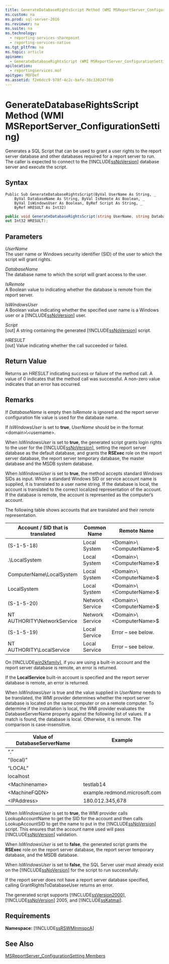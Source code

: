 ```yaml
---
title: GenerateDatabaseRightsScript Method (WMI MSReportServer_ConfigurationSetting)
ms.custom: na
ms.prod: sql-server-2016
ms.reviewer: na
ms.suite: na
ms.technology: 
  - reporting-services-sharepoint
  - reporting-services-native
ms.tgt_pltfrm: na
ms.topic: article
apiname: 
  - GenerateDatabaseRightsScript (WMI MSReportServer_ConfigurationSetting Class)
apilocation: 
  - reportingservices.mof
apitype: MOFDef
ms.assetid: f2e6dcc9-978f-4c2c-bafe-36c330247fd0
---
```

# GenerateDatabaseRightsScript Method (WMI MSReportServer_ConfigurationSetting)
  Generates a SQL Script that can be used to grant a user rights to the report server database and other databases required for a report server to run. The caller is expected to connect to the [!INCLUDE[ssNoVersion](../../Token\Other/ssNoVersion_md.md)] database server and execute the script.  
  
## Syntax  
  
```vb#  
Public Sub GenerateDatabaseRightsScript(ByVal UserName As String, _  
    ByVal DatabaseName As String, ByVal IsRemote As Boolean, _  
    ByVal IsWindowsUser As Boolean, ByRef Script As String, _  
    ByRef HRESULT As Int32)  
```  
  
```c#  
public void GenerateDatabaseRightsScript(string UserName, string DatabaseName, bool IsRemote, bool IsWindowsUser, out string Script,   
out Int32 HRESULT);  
```  
  
## Parameters  
 *UserName*  
 The user name or Windows security identifier \(SID\) of the user to which the script will grant rights.  
  
 *DatabaseName*  
 The database name to which the script will grant access to the user.  
  
 *IsRemote*  
 A Boolean value to indicating whether the database is remote from the report server.  
  
 *IsWindowsUser*  
 A Boolean value indicating whether the specified user name is a Windows user or a [!INCLUDE[ssNoVersion](../../Token\Other/ssNoVersion_md.md)] user.  
  
 *Script*  
 \[out\] A string containing the generated [!INCLUDE[ssNoVersion](../../Token\Other/ssNoVersion_md.md)] script.  
  
 *HRESULT*  
 \[out\] Value indicating whether the call succeeded or failed.  
  
## Return Value  
 Returns an *HRESULT* indicating success or failure of the method call. A value of 0 indicates that the method call was successful. A non\-zero value indicates that an error has occurred.  
  
## Remarks  
 If *DatabaseName* is empty then *IsRemote* is ignored and the report server configuration file value is used for the database name.  
  
 If *IsWindowsUser* is set to **true**, *UserName* should be in the format \<domain\>\\\<username\>.  
  
 When *IsWindowsUser* is set to **true**, the generated script grants login rights to the user for the [!INCLUDE[ssNoVersion](../../Token\Other/ssNoVersion_md.md)], setting the report server database as the default database, and grants the **RSExec** role on the report server database, the report server temporary database, the master database and the MSDB system database.  
  
 When *IsWindowsUser* is set to **true**, the method accepts standard Windows SIDs as input. When a standard Windows SID or service account name is supplied, it is translated to a user name string. If the database is local, the account is translated to the correct localized representation of the account. If the database is remote, the account is represented as the computer’s account.  
  
 The following table shows accounts that are translated and their remote representation.  
  
|Account \/ SID that is translated|Common Name|Remote Name|  
|---------------------------------------|-----------------|-----------------|  
|\(S\-1\-5\-18\)|Local System|\<Domain\>\\\<ComputerName\>$|  
|.\\LocalSystem|Local System|\<Domain\>\\\<ComputerName\>$|  
|ComputerName\\LocalSystem|Local System|\<Domain\>\\\<ComputerName\>$|  
|LocalSystem|Local System|\<Domain\>\\\<ComputerName\>$|  
|\(S\-1\-5\-20\)|Network Service|\<Domain\>\\\<ComputerName\>$|  
|NT AUTHORITY\\NetworkService|Network Service|\<Domain\>\\\<ComputerName\>$|  
|\(S\-1\-5\-19\)|Local Service|Error – see below.|  
|NT AUTHORITY\\LocalService|Local Service|Error – see below.|  
  
 On [!INCLUDE[win2kfamily](../../Token\Other/win2kfamily_md.md)], if you are using a built\-in account and the report server database is remote, an error is returned.  
  
 If the **LocalService** built\-in account is specified and the report server database is remote, an error is returned.  
  
 When *IsWindowsUser* is true and the value supplied in *UserName* needs to be translated, the WMI provider determines whether the report server database is located on the same computer or on a remote computer. To determine if the installation is local, the WMI provider evaluates the DatabaseServerName property against the following list of values. If a match is found, the database is local. Otherwise, it is remote. The comparison is case\-insensitive.  
  
|Value of DatabaseServerName|Example|  
|---------------------------------|-------------|  
|“.”||  
|“\(local\)”||  
|“LOCAL”||  
|localhost||  
|\<Machinename\>|testlab14|  
|\<MachineFQDN\>|example.redmond.microsoft.com|  
|\<IPAddress\>|180.012.345,678|  
  
 When *IsWindowsUser* is set to **true**, the WMI provider calls LookupAccountName to get the SID for the account and then calls LookupAccountSID to get the name to put in the [!INCLUDE[ssNoVersion](../../Token\Other/ssNoVersion_md.md)] script. This ensures that the account name used will pass [!INCLUDE[ssNoVersion](../../Token\Other/ssNoVersion_md.md)] validation.  
  
 When *IsWindowsUser* is set to **false**, the generated script grants the **RSExec** role on the report server database, the report server temporary database, and the MSDB database.  
  
 When *IsWindowsUser* is set to **false**, the SQL Server user must already exist on the [!INCLUDE[ssNoVersion](../../Token\Other/ssNoVersion_md.md)] for the script to run successfully.  
  
 If the report server does not have a report server database specified, calling GrantRightsToDatabaseUser returns an error.  
  
 The generated script supports [!INCLUDE[ssVersion2000](../../Token\Other/ssVersion2000_md.md)], [!INCLUDE[ssNoVersion](../../Token\Other/ssNoVersion_md.md)] 2005, and [!INCLUDE[ssKatmai](../../Token\Other/ssKatmai_md.md)].  
  
## Requirements  
 **Namespace:** [!INCLUDE[ssRSWMInmspcA](../../Token\Other/ssRSWMInmspcA_md.md)]  
  
## See Also  
 [MSReportServer_ConfigurationSetting Members](../../Topics\TopicNameNotContainA/MSReportServer_ConfigurationSetting-Members.md)  
  
  